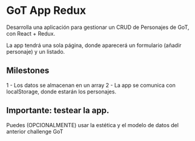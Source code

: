 # GoT App Redux

Desarrolla una aplicación para gestionar un CRUD de Personajes de GoT, con React + Redux.

La app tendrá una sola página, donde aparecerá un formulario (añadir personaje) y un listado.

## Milestones

1 - Los datos se almacenan en un array
2 - La app se comunica con localStorage, donde estarán los personajes.

## Importante: testear la app.

Puedes (OPCIONALMENTE) usar la estética y el modelo de datos del anterior challenge GoT
